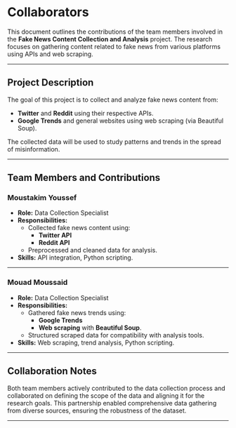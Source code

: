 # Collaborators

This document outlines the contributions of the team members involved in the **Fake News Content Collection and Analysis** project. The research focuses on gathering content related to fake news from various platforms using APIs and web scraping.

---

## Project Description

The goal of this project is to collect and analyze fake news content from:

- **Twitter** and **Reddit** using their respective APIs.
- **Google Trends** and general websites using web scraping (via Beautiful Soup).

The collected data will be used to study patterns and trends in the spread of misinformation.

---

## Team Members and Contributions

### **Moustakim Youssef**

- **Role:** Data Collection Specialist
- **Responsibilities:**
  - Collected fake news content using:
    - **Twitter API**
    - **Reddit API**
  - Preprocessed and cleaned data for analysis.
- **Skills:** API integration, Python scripting.

---

### **Mouad Moussaid**

- **Role:** Data Collection Specialist
- **Responsibilities:**
  - Gathered fake news trends using:
    - **Google Trends**
    - **Web scraping** with **Beautiful Soup**.
  - Structured scraped data for compatibility with analysis tools.
- **Skills:** Web scraping, trend analysis, Python scripting.

---

## Collaboration Notes

Both team members actively contributed to the data collection process and collaborated on defining the scope of the data and aligning it for the research goals. This partnership enabled comprehensive data gathering from diverse sources, ensuring the robustness of the dataset.

---
